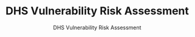 ---
layout: resources-landing
title: "DHS Vulnerability Risk Assessment"
subtitle: "DHS Vulnerability Risk Assessment"
filters: federal-financial-assistance uniform-guidance training
doc-link: ../assets/files/Panel1_DHS-Vulnerabilitiy-Risk-Assessment-1.docm
---